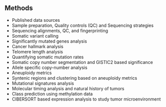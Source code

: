 ## Methods

*   Published data sources
*   Sample preparation, Quality controls (QC) and Sequencing strategies
*   Sequencing alignments, QC, and fingerprinting
*   Somatic variant calling
*   Significantly mutated genes analysis
*   Cancer hallmark analysis
*   Telomere length analysis
*   Quantifying somatic mutation rates
*   Somatic copy number segmentation and GISTIC2 based significance
*   Allele specific copy-number analysis
*   Aneuploidy metrics
*   Syntenic regions and clustering based on aneuploidy metrics
*   Mutational signatures analysis
*   Molecular timing analysis and natural history of tumors
*   Class prediction using methylation data
*   CIBERSORT based expression analysis to study tumor microenvironment

